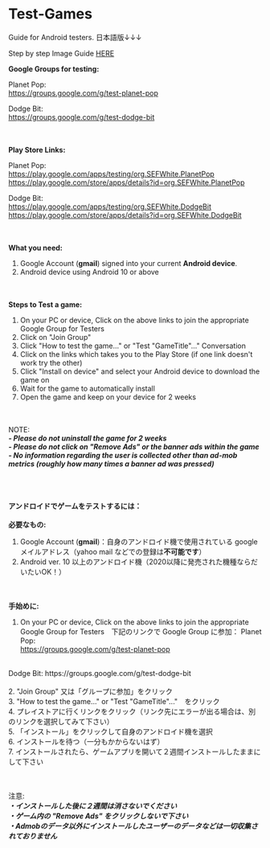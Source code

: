 # Test-Games
Guide for Android testers. 日本語版↓↓↓
<br/>

Step by step Image Guide [HERE](https://github.com/SEFWHITE-Dev/Test-Games/blob/main/Instructions.md)

**Google Groups for testing:**  

  Planet Pop:  
  https://groups.google.com/g/test-planet-pop  
  
  Dodge Bit:  
  https://groups.google.com/g/test-dodge-bit  
  

 <br/> <br/>
**Play Store Links:**  
  
  Planet Pop:  
  https://play.google.com/apps/testing/org.SEFWhite.PlanetPop  
  https://play.google.com/store/apps/details?id=org.SEFWhite.PlanetPop  
  
  Dodge Bit:  
  https://play.google.com/apps/testing/org.SEFWhite.DodgeBit  
  https://play.google.com/store/apps/details?id=org.SEFWhite.DodgeBit  
  

<br/>  <br/>
**What you need:**  
1) Google Account (**gmail**) signed into your current **Android device**.
2) Android device using Android 10 or above
   

<br/>  <br/>
**Steps to Test a game:**  
1) On your PC or device, Click on the above links to join the appropriate Google Group for Testers
2) Click on "Join Group"
3) Click "How to test the game..." or "Test "GameTitle"..." Conversation
4) Click on the links which takes you to the Play Store (if one link doesn't work try the other)
5) Click "Install on device" and select your Android device to download the game on
6) Wait for the game to automatically install
7) Open the game and keep on your device for 2 weeks
  

<br/>  <br/>
NOTE:  
***- Please do not uninstall the game for 2 weeks***  
***- Please do not click on "Remove Ads" or the banner ads within the game***  
***- No information regarding the user is collected other than ad-mob metrics (roughly how many times a banner ad was pressed)***  
<br/><br/><br/>  

**アンドロイドでゲームをテストするには：**  
<br/>
**必要なもの:**  
1) Google Account (**gmail**)：自身のアンドロイド機で使用されている googleメイルアドレス（yahoo mail などでの登録は**不可能です**）
2) Android ver. 10 以上のアンドロイド機（2020以降に発売された機種ならだいたいOK！）
   

<br/>  <br/>
**手始めに:**  
1. On your PC or device, Click on the above links to join the appropriate Google Group for Testers　下記のリンクで Google Group に参加：
Planet Pop:  
https://groups.google.com/g/test-planet-pop  
<br/>
  Dodge Bit:  
  https://groups.google.com/g/test-dodge-bit  <br/><br/>
  2. "Join Group"  又は「グループに参加」をクリック<br/>
  3. "How to test the game..." or "Test "GameTitle"..."　をクリック<br/>
  4. プレイストアに行くリンクをクリック（リンク先にエラーが出る場合は、別のリンクを選択してみて下さい）<br/>
  5. 「インストール」をクリックして自身のアンドロイド機を選択<br/>
  6. インストールを待つ（一分もかからないはず）<br/>
  7. インストールされたら、ゲームアプリを開いて２週間インストールしたままにして下さい<br/>

  

<br/>  <br/>
注意:  
***・インストールした後に２週間は消さないでください***  
***・ゲーム内の "Remove Ads" をクリックしないで下さい***  
***・Admobのデータ以外にインストールしたユーザーのデータなどは一切収集されておりません***  
<br/><br/><br/>  
